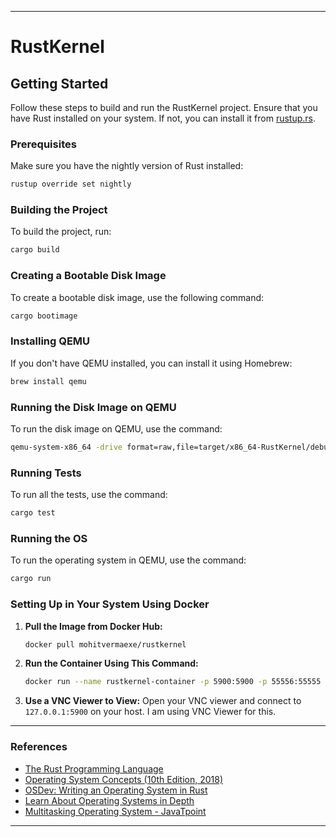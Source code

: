 
---

# RustKernel

## Getting Started

Follow these steps to build and run the RustKernel project. Ensure that you have Rust installed on your system. If not, you can install it from [rustup.rs](https://rustup.rs/).

### Prerequisites

Make sure you have the nightly version of Rust installed:

```bash
rustup override set nightly
```

### Building the Project

To build the project, run:

```bash
cargo build
```

### Creating a Bootable Disk Image

To create a bootable disk image, use the following command:

```bash
cargo bootimage
```

### Installing QEMU

If you don't have QEMU installed, you can install it using Homebrew:

```bash
brew install qemu
```

### Running the Disk Image on QEMU

To run the disk image on QEMU, use the command:

```bash
qemu-system-x86_64 -drive format=raw,file=target/x86_64-RustKernel/debug/bootimage-RustKernel.bin
```

### Running Tests

To run all the tests, use the command:

```bash
cargo test
```

### Running the OS

To run the operating system in QEMU, use the command:

```bash
cargo run
```

### Setting Up in Your System Using Docker

1. **Pull the Image from Docker Hub:**
   ```bash
   docker pull mohitvermaexe/rustkernel
   ```

2. **Run the Container Using This Command:**
   ```bash
   docker run --name rustkernel-container -p 5900:5900 -p 55556:55555 -p 1234:1234 rustkernel
   ```

3. **Use a VNC Viewer to View:**
   Open your VNC viewer and connect to `127.0.0.1:5900` on your host. I am using VNC Viewer for this.

---

### References

- [The Rust Programming Language](https://doc.rust-lang.org/book/)
- [Operating System Concepts (10th Edition, 2018)](https://os.ecci.ucr.ac.cr/slides/Abraham-Silberschatz-Operating-System-Concepts-10th-2018.pdf)
- [OSDev: Writing an Operating System in Rust](https://os.phil-opp.com)
- [Learn About Operating Systems in Depth](https://www.freecodecamp.org/news/learn-about-operating-systems-in-depth/)
- [Multitasking Operating System - JavaTpoint](https://www.javatpoint.com/multitasking-operating-system)

---
